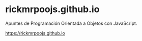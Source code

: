 # rickmrpoojs.github.io
Apuntes de Programación Orientada a Objetos con JavaScript.

https://rickmrpoojs.github.io
